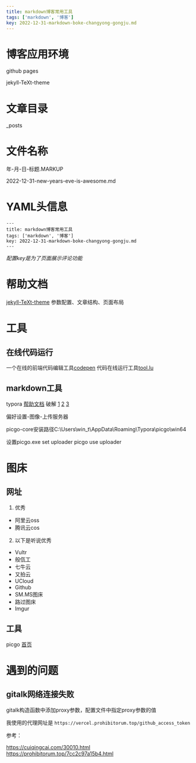 ```yaml
---
title: markdown博客常用工具
tags: ['markdown', '博客']
key: 2022-12-31-markdown-boke-changyong-gongju.md
---
```


# 博客应用环境

github pages

jekyll-TeXt-theme

# 文章目录

_posts

# 文件名称

年-月-日-标题.MARKUP

2022-12-31-new-years-eve-is-awesome.md

# YAML头信息
```
---
title: markdown博客常用工具
tags: ['markdown', '博客']
key: 2022-12-31-markdown-boke-changyong-gongju.md
---
```

*配置key是为了页面展示评论功能*

# 帮助文档

[jekyll-TeXt-theme](https://kitian616.github.io/jekyll-TeXt-theme/docs/zh/quick-start) 参数配置、文章结构、页面布局

# 工具
## 在线代码运行
一个在线的前端代码编辑工具[codepen](https://codepen.io/)
代码在线运行工具[tool.lu](https://tool.lu/coderunner/)
## markdown工具
typora [帮助文档](https://support.typoraio.cn/zh/Markdown-Reference/) 破解 [1](https://www.ghxi.com/typora.html) [2](https://www.isharepc.com/32946.html) [3](https://foxirj.com/typora)

偏好设置-图像-上传服务器

picgo-core安装路径C:\Users\win_t\AppData\Roaming\Typora\picgo\win64

设置picgo.exe set uploader
picgo use uploader

# 图床

## 网址

1. 优秀
* 阿里云oss
* 腾讯云cos
2. 以下是听说优秀
* Vultr
* 般佤工
* 七牛云
* 又拍云
* UCloud
* Github
* SM.MS图床
* 路过图床
* Imgur 

## 工具

picgo [首页](https://picgo.github.io/PicGo-Doc/)

# 遇到的问题

## gitalk网络连接失败

gitalk构造函数中添加proxy参数，配置文件中指定proxy参数的值

我使用的代理网址是 `https://vercel.prohibitorum.top/github_access_token`

参考：

https://cuiqingcai.com/30010.html
https://prohibitorum.top/7cc2c97a15b4.html


